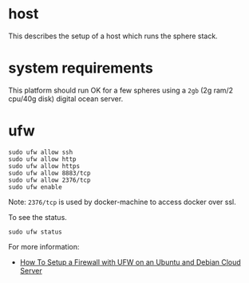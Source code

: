# host

This describes the setup of a host which runs the sphere stack.

# system requirements

This platform should run OK for a few spheres using a `2gb` (2g ram/2 cpu/40g disk) digital ocean server.

# ufw

```
sudo ufw allow ssh
sudo ufw allow http
sudo ufw allow https
sudo ufw allow 8883/tcp
sudo ufw allow 2376/tcp
sudo ufw enable
```

Note: `2376/tcp` is used by docker-machine to access docker over ssl.

To see the status.

```
sudo ufw status
```

For more information:

* [How To Setup a Firewall with UFW on an Ubuntu and Debian Cloud Server](https://www.digitalocean.com/community/tutorials/how-to-setup-a-firewall-with-ufw-on-an-ubuntu-and-debian-cloud-server)